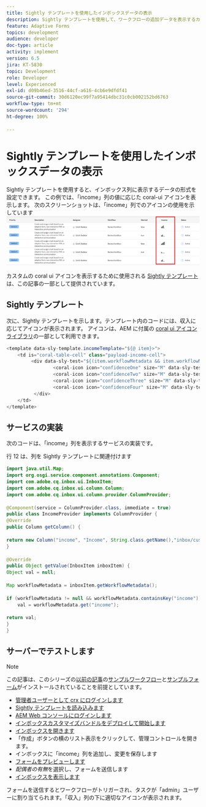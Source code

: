 ```yaml
---
title: Sightly テンプレートを使用したインボックスデータの表示
description: Sightly テンプレートを使用して、ワークフローの追加データを表示するカスタム列を追加します
feature: Adaptive Forms
topics: development
audience: developer
doc-type: article
activity: implement
version: 6.5
jira: KT-5830
topic: Development
role: Developer
level: Experienced
exl-id: d09b46ed-3516-44cf-a616-4cb6e9dfdf41
source-git-commit: 30d6120ec99f7a95414dbc31c0cb002152bd6763
workflow-type: tm+mt
source-wordcount: '294'
ht-degree: 100%

---
```


# Sightly テンプレートを使用したインボックスデータの表示

Sightly テンプレートを使用すると、インボックス列に表示するデータの形式を設定できます。 この例では、「income」列の値に応じた coral-ui アイコンを表示します。 次のスクリーンショットは、「income」列でのアイコンの使用を示しています
![income-icons](assets/income-column.PNG)

カスタムの coral ui アイコンを表示するために使用される [Sightly テンプレート](assets/sightly-template.zip) は、この記事の一部として提供されています。

## Sightly テンプレート

次に、Sightly テンプレートを示します。テンプレート内のコードには、収入に応じてアイコンが表示されます。 アイコンは、AEM に付属の [coral ui アイコンライブラリ](https://helpx.adobe.com/jp/experience-manager/6-3/sites/developing/using/reference-materials/coral-ui/coralui3/Coral.Icon.html#availableIcons)の一部として利用できます。

```java
<template data-sly-template.incomeTemplate="${@ item}>">
    <td is="coral-table-cell" class="payload-income-cell">
         <div data-sly-test="${(item.workflowMetadata && item.workflowMetadata.income)}" data-sly-set.income ="${item.workflowMetadata.income}">
                 <coral-icon icon="confidenceOne" size="M" data-sly-test="${income >=0 && income <10000}"></coral-icon>
                 <coral-icon icon="confidenceTwo" size="M" data-sly-test="${income >=10000 && income <100000}"></coral-icon>
                 <coral-icon icon="confidenceThree" size="M" data-sly-test="${income >=100000 && income <500000}"></coral-icon>
                 <coral-icon icon="confidenceFour" size="M" data-sly-test="${income >=500000}"></coral-icon>
          </div>
    </td>
</template>
```

## サービスの実装

次のコードは、「income」列を表示するサービスの実装です。

行 12 は、列を Sightly テンプレートに関連付けます

```java
import java.util.Map;
import org.osgi.service.component.annotations.Component;
import com.adobe.cq.inbox.ui.InboxItem;
import com.adobe.cq.inbox.ui.column.Column;
import com.adobe.cq.inbox.ui.column.provider.ColumnProvider;

@Component(service = ColumnProvider.class, immediate = true)
public class IncomeProvider implements ColumnProvider {
@Override
public Column getColumn() {

return new Column("income", "Income", String.class.getName(),"inbox/customization/column-templates.html", "incomeTemplate");
}

@Override
public Object getValue(InboxItem inboxItem) {
Object val = null;

Map workflowMetadata = inboxItem.getWorkflowMetadata();

if (workflowMetadata != null && workflowMetadata.containsKey("income"))
    val = workflowMetadata.get("income");

return val;
}
}
```

## サーバーでテストします

>[!NOTE]
>
>この記事は、このシリーズの[以前の記事](https://experienceleague.adobe.com/docs/experience-manager-learn/forms/inbox-customization/add-married-column.html?lang=ja)の[サンプルワークフロー](assets/review-workflow.zip)と[サンプルフォーム](assets/snap-form.zip)がインストールされていることを前提としています。

* [管理者ユーザーとして crx にログインします](http://localhost:4502/crx/de/index.jsp)
* [Sightly テンプレートを読み込みます](assets/sightly-template.zip)
* [AEM Web コンソールにログインします](http://localhost:4502/system/console/bundles)
* [インボックスカスタマイズバンドルをデプロイして開始します](assets/income-column-customization.jar)
* [インボックスを開きます](http://localhost:4502/aem/inbox)
* 「作成」ボタンの横のリスト表示をクリックして、管理コントロールを開きます。
* インボックスに「income」列を追加し、変更を保存します
* [フォームをプレビューします](http://localhost:4502/content/dam/formsanddocuments/snapform/jcr:content?wcmmode=disabled)
* _配偶者の有無_&#x200B;を選択し、フォームを送信します
* [インボックスを表示します](http://localhost:4502/aem/inbox)

フォームを送信するとワークフローがトリガーされ、タスクが「admin」ユーザーに割り当てられます。「収入」列の下に適切なアイコンが表示されます。
